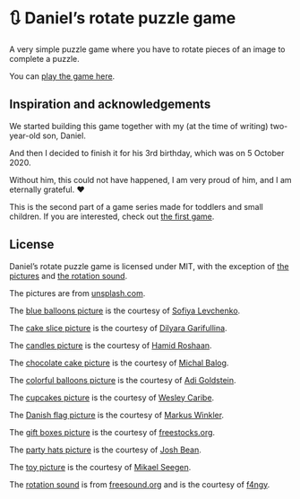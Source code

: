 # :arrows_clockwise: Daniel’s rotate puzzle game

A very simple puzzle game where you have to rotate pieces of an image to complete a puzzle.

You can [play the game here](https://bence-toth.github.io/daniel-rotation-puzzle-game/).


## Inspiration and acknowledgements

We started building this game together with my (at the time of writing) two-year-old son, Daniel.

And then I decided to finish it for his 3rd birthday, which was on 5 October 2020.

Without him, this could not have happened, I am very proud of him, and I am eternally grateful. :heart:

This is the second part of a game series made for toddlers and small children. If you are interested, check out [the first game](https://github.com/bence-toth/daniel-memory-game).


## License

Daniel’s rotate puzzle game is licensed under MIT,
with the exception of [the pictures](https://github.com/bence-toth/daniel-rotation-puzzle-game/tree/master/assets/puzzles) and [the rotation sound](https://github.com/bence-toth/daniel-rotation-puzzle-game/blob/master/assets/sound/flip.mp3).

The pictures are from [unsplash.com](https://unsplash.com/).

The [blue balloons picture](https://unsplash.com/photos/Meeycb5dpXs) is the courtesy of [Sofiya Levchenko](https://www.behance.net/sofelin).

The [cake slice picture](https://unsplash.com/photos/I48gnI1Qs5o) is the courtesy of [Dilyara Garifullina](https://unsplash.com/@dilja96).

The [candles picture](https://unsplash.com/photos/BQrzI0vi9x0) is the courtesy of [Hamid Roshaan](https://roshaan.com/).

The [chocolate cake picture](https://unsplash.com/photos/HkOK6xWq38k) is the courtesy of [Michal Balog](https://www.instagram.com/mikbutcher/).

The [colorful balloons picture](https://unsplash.com/photos/Hli3R6LKibo) is the courtesy of [Adi Goldstein](https://www.instagram.com/adigold1/).

The [cupcakes picture](https://unsplash.com/photos/1AyWSoU6QBs) is the courtesy of [Wesley Caribe](https://www.instagram.com/wesleycaribe/).

The [Danish flag picture](https://unsplash.com/photos/qdrWX3HLTPk) is the courtesy of [Markus Winkler](https://viarami.com/).

The [gift boxes picture](https://unsplash.com/photos/PxM8aeJbzvk) is the courtesy of [freestocks.org](https://freestocks.org/?utm_medium=referral&utm_source=unsplash).

The [party hats picture](https://unsplash.com/photos/SJ3x7yxU4ak) is the courtesy of [Josh Bean](http://joshtbean.com/).

The [toy picture](https://unsplash.com/photos/Yz5BHrQpCh8) is the courtesy of [Mikael Seegen](https://unsplash.com/@mikael_seegen).

The [rotation sound](https://freesound.org/people/f4ngy/sounds/240776/) is from [freesound.org](https://freesound.org/) and is the courtesy of [f4ngy](https://freesound.org/people/f4ngy/).
